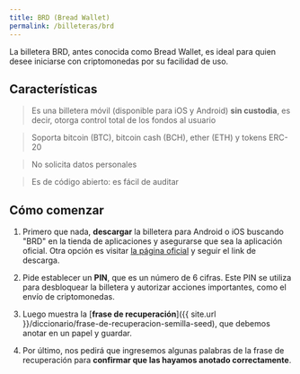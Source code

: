 ```yaml
---
title: BRD (Bread Wallet)
permalink: /billeteras/brd
---
```


La billetera BRD, antes conocida como Bread Wallet, es ideal para quien desee iniciarse con criptomonedas por su facilidad de uso.


## Características

> Es una billetera móvil (disponible para iOS y Android) **sin custodia**, es decir, otorga control total de los fondos al usuario

> Soporta bitcoin (BTC), bitcoin cash (BCH), ether (ETH) y tokens ERC-20

> No solicita datos personales

> Es de código abierto: es fácil de auditar


## Cómo comenzar
1. Primero que nada, **descargar** la billetera para Android o iOS buscando "BRD" en la tienda de aplicaciones y asegurarse que sea la aplicación oficial. Otra opción es visitar [la página oficial](https://brd.com/) y seguir el link de descarga.

2. Pide establecer un **PIN**, que es un número de 6 cifras. Este PIN se utiliza para desbloquear la billetera y autorizar acciones importantes, como el envío de criptomonedas.

3. Luego muestra la [**frase de recuperación**]({{ site.url }}/diccionario/frase-de-recuperacion-semilla-seed), que debemos anotar en un papel y guardar.

4. Por último, nos pedirá que ingresemos algunas palabras de la frase de recuperación para **confirmar que las hayamos anotado correctamente**.